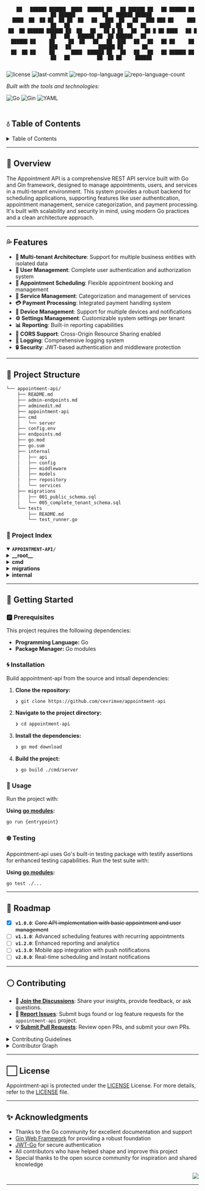 <div id="top">

<!-- HEADER STYLE: CONSOLE -->
<div align="center">

```console
  ██   ██████ ██████  ████  ██████ ██   ██ ██████ ██   ██ ██████ ██   ██ ██████          ██   ██████ ██████ 
 ████  ██  ██ ██  ██ ██  ██   ██   ███  ██   ██   ███ ███ ██     ███  ██   ██           ████  ██  ██   ██   
██  ██ ██████ ██████ ██  ██   ██   ██ █ ██   ██   ██ █ ██ ████   ██ █ ██   ██   ██████ ██  ██ ██████   ██   
██████ ██     ██     ██  ██   ██   ██  ███   ██   ██   ██ ██     ██  ███   ██          ██████ ██       ██   
██  ██ ██     ██      ████  ██████ ██   ██   ██   ██   ██ ██████ ██   ██   ██          ██  ██ ██     ██████ 


```

</div>

<!-- BADGES -->
<img src="https://img.shields.io/github/license/cevrimxe/appointment-api?style=flat-square&logo=opensourceinitiative&logoColor=white&color=8a2be2" alt="license">
<img src="https://img.shields.io/github/last-commit/cevrimxe/appointment-api?style=flat-square&logo=git&logoColor=white&color=8a2be2" alt="last-commit">
<img src="https://img.shields.io/github/languages/top/cevrimxe/appointment-api?style=flat-square&color=8a2be2" alt="repo-top-language">
<img src="https://img.shields.io/github/languages/count/cevrimxe/appointment-api?style=flat-square&color=8a2be2" alt="repo-language-count">

<em>Built with the tools and technologies:</em>

<img src="https://img.shields.io/badge/Go-00ADD8.svg?style=flat-square&logo=Go&logoColor=white" alt="Go">
<img src="https://img.shields.io/badge/Gin-008ECF.svg?style=flat-square&logo=Gin&logoColor=white" alt="Gin">
<img src="https://img.shields.io/badge/YAML-CB171E.svg?style=flat-square&logo=YAML&logoColor=white" alt="YAML">

</div>
<br>

## 💧 Table of Contents

<details>
<summary>Table of Contents</summary>

- [💧 Table of Contents](#-table-of-contents)
- [🌊 Overview](#-overview)
- [💦 Features](#-features)
- [🔵 Project Structure](#-project-structure)
    - [🔷 Project Index](#-project-index)
- [💠 Getting Started](#-getting-started)
    - [🅿️ Prerequisites](#-prerequisites)
    - [🌀 Installation](#-installation)
    - [🔹 Usage](#-usage)
    - [❄ ️ Testing](#-testing)
- [🧊 Roadmap](#-roadmap)
- [⚪ Contributing](#-contributing)
- [⬜ License](#-license)
- [✨ Acknowledgments](#-acknowledgments)

</details>

---

## 🌊 Overview

The Appointment API is a comprehensive REST API service built with Go and Gin framework, designed to manage appointments, users, and services in a multi-tenant environment. This system provides a robust backend for scheduling applications, supporting features like user authentication, appointment management, service categorization, and payment processing. It's built with scalability and security in mind, using modern Go practices and a clean architecture approach.


---

## 💦 Features

- **🔐 Multi-tenant Architecture**: Support for multiple business entities with isolated data
- **👥 User Management**: Complete user authentication and authorization system
- **📅 Appointment Scheduling**: Flexible appointment booking and management
- **💼 Service Management**: Categorization and management of services
- **💳 Payment Processing**: Integrated payment handling system
- **📱 Device Management**: Support for multiple devices and notifications
- **⚙️ Settings Management**: Customizable system settings per tenant
- **📊 Reporting**: Built-in reporting capabilities
- **🔄 CORS Support**: Cross-Origin Resource Sharing enabled
- **📝 Logging**: Comprehensive logging system
- **🔒 Security**: JWT-based authentication and middleware protection

---

## 🔵 Project Structure

```sh
└── appointment-api/
    ├── README.md
    ├── admin-endpoints.md
    ├── adminedit.md
    ├── appointment-api
    ├── cmd
    │   └── server
    ├── config.env
    ├── endpoints.md
    ├── go.mod
    ├── go.sum
    ├── internal
    │   ├── api
    │   ├── config
    │   ├── middleware
    │   ├── models
    │   ├── repository
    │   └── services
    ├── migrations
    │   ├── 001_public_schema.sql
    │   └── 005_complete_tenant_schema.sql
    └── tests
        ├── README.md
        └── test_runner.go
```

### 🔷 Project Index

<details open>
	<summary><b><code>APPOINTMENT-API/</code></b></summary>
	<!-- __root__ Submodule -->
	<details>
		<summary><b>__root__</b></summary>
		<blockquote>
			<div class='directory-path' style='padding: 8px 0; color: #666;'>
				<code><b>⦿ __root__</b></code>
			<table style='width: 100%; border-collapse: collapse;'>
			<thead>
				<tr style='background-color: #f8f9fa;'>
					<th style='width: 30%; text-align: left; padding: 8px;'>File Name</th>
					<th style='text-align: left; padding: 8px;'>Summary</th>
				</tr>
			</thead>
				<tr style='border-bottom: 1px solid #eee;'>
					<td style='padding: 8px;'><b><a href='https://github.com/cevrimxe/appointment-api/blob/master/go.sum'>go.sum</a></b></td>
					<td style='padding: 8px;'>Go module dependency checksums</td>
				</tr>
				<tr style='border-bottom: 1px solid #eee;'>
					<td style='padding: 8px;'><b><a href='https://github.com/cevrimxe/appointment-api/blob/master/appointment-api'>appointment-api</a></b></td>
					<td style='padding: 8px;'>Main executable binary file</td>
				</tr>
				<tr style='border-bottom: 1px solid #eee;'>
					<td style='padding: 8px;'><b><a href='https://github.com/cevrimxe/appointment-api/blob/master/go.mod'>go.mod</a></b></td>
					<td style='padding: 8px;'>Go module definition and dependency management</td>
				</tr>
			</table>
		</blockquote>
	</details>
	<!-- cmd Submodule -->
	<details>
		<summary><b>cmd</b></summary>
		<blockquote>
			<div class='directory-path' style='padding: 8px 0; color: #666;'>
				<code><b>⦿ cmd</b></code>
			<!-- server Submodule -->
			<details>
				<summary><b>server</b></summary>
				<blockquote>
					<div class='directory-path' style='padding: 8px 0; color: #666;'>
						<code><b>⦿ cmd.server</b></code>
					<table style='width: 100%; border-collapse: collapse;'>
					<thead>
						<tr style='background-color: #f8f9fa;'>
							<th style='width: 30%; text-align: left; padding: 8px;'>File Name</th>
							<th style='text-align: left; padding: 8px;'>Summary</th>
						</tr>
					</thead>
						<tr style='border-bottom: 1px solid #eee;'>
							<td style='padding: 8px;'><b><a href='https://github.com/cevrimxe/appointment-api/blob/master/cmd/server/main.go'>main.go</a></b></td>
							<td style='padding: 8px;'>Application entry point and server initialization</td>
						</tr>
					</table>
				</blockquote>
			</details>
		</blockquote>
	</details>
	<!-- migrations Submodule -->
	<details>
		<summary><b>migrations</b></summary>
		<blockquote>
			<div class='directory-path' style='padding: 8px 0; color: #666;'>
				<code><b>⦿ migrations</b></code>
			<table style='width: 100%; border-collapse: collapse;'>
			<thead>
				<tr style='background-color: #f8f9fa;'>
					<th style='width: 30%; text-align: left; padding: 8px;'>File Name</th>
					<th style='text-align: left; padding: 8px;'>Summary</th>
				</tr>
			</thead>
				<tr style='border-bottom: 1px solid #eee;'>
					<td style='padding: 8px;'><b><a href='https://github.com/cevrimxe/appointment-api/blob/master/migrations/001_public_schema.sql'>001_public_schema.sql</a></b></td>
					<td style='padding: 8px;'>Initial database schema setup</td>
				</tr>
				<tr style='border-bottom: 1px solid #eee;'>
					<td style='padding: 8px;'><b><a href='https://github.com/cevrimxe/appointment-api/blob/master/migrations/005_complete_tenant_schema.sql'>005_complete_tenant_schema.sql</a></b></td>
					<td style='padding: 8px;'>Multi-tenant schema implementation</td>
				</tr>
			</table>
		</blockquote>
	</details>
	<!-- internal Submodule -->
	<details>
		<summary><b>internal</b></summary>
		<blockquote>
			<div class='directory-path' style='padding: 8px 0; color: #666;'>
				<code><b>⦿ internal</b></code>
			<!-- api Submodule -->
			<details>
				<summary><b>api</b></summary>
				<blockquote>
					<div class='directory-path' style='padding: 8px 0; color: #666;'>
						<code><b>⦿ internal.api</b></code>
					<table style='width: 100%; border-collapse: collapse;'>
					<thead>
						<tr style='background-color: #f8f9fa;'>
							<th style='width: 30%; text-align: left; padding: 8px;'>File Name</th>
							<th style='text-align: left; padding: 8px;'>Summary</th>
						</tr>
					</thead>
						<tr style='border-bottom: 1px solid #eee;'>
							<td style='padding: 8px;'><b><a href='https://github.com/cevrimxe/appointment-api/blob/master/internal/api/auth_handler.go'>auth_handler.go</a></b></td>
							<td style='padding: 8px;'>Authentication and authorization request handlers</td>
						</tr>
						<tr style='border-bottom: 1px solid #eee;'>
							<td style='padding: 8px;'><b><a href='https://github.com/cevrimxe/appointment-api/blob/master/internal/api/handlers.go'>handlers.go</a></b></td>
							<td style='padding: 8px;'>Common API request handlers and utilities</td>
						</tr>
						<tr style='border-bottom: 1px solid #eee;'>
							<td style='padding: 8px;'><b><a href='https://github.com/cevrimxe/appointment-api/blob/master/internal/api/admin_handler.go'>admin_handler.go</a></b></td>
							<td style='padding: 8px;'>Administrative endpoints and operations</td>
						</tr>
						<tr style='border-bottom: 1px solid #eee;'>
							<td style='padding: 8px;'><b><a href='https://github.com/cevrimxe/appointment-api/blob/master/internal/api/public_handler.go'>public_handler.go</a></b></td>
							<td style='padding: 8px;'>Public API endpoints and handlers</td>
						</tr>
					</table>
				</blockquote>
			</details>
			<!-- config Submodule -->
			<details>
				<summary><b>config</b></summary>
				<blockquote>
					<div class='directory-path' style='padding: 8px 0; color: #666;'>
						<code><b>⦿ internal.config</b></code>
					<table style='width: 100%; border-collapse: collapse;'>
					<thead>
						<tr style='background-color: #f8f9fa;'>
							<th style='width: 30%; text-align: left; padding: 8px;'>File Name</th>
							<th style='text-align: left; padding: 8px;'>Summary</th>
						</tr>
					</thead>
						<tr style='border-bottom: 1px solid #eee;'>
							<td style='padding: 8px;'><b><a href='https://github.com/cevrimxe/appointment-api/blob/master/internal/config/config.go'>config.go</a></b></td>
							<td style='padding: 8px;'>Code>❯ REPLACE-ME</code></td>
						</tr>
					</table>
				</blockquote>
			</details>
			<!-- repository Submodule -->
			<details>
				<summary><b>repository</b></summary>
				<blockquote>
					<div class='directory-path' style='padding: 8px 0; color: #666;'>
						<code><b>⦿ internal.repository</b></code>
					<table style='width: 100%; border-collapse: collapse;'>
					<thead>
						<tr style='background-color: #f8f9fa;'>
							<th style='width: 30%; text-align: left; padding: 8px;'>File Name</th>
							<th style='text-align: left; padding: 8px;'>Summary</th>
						</tr>
					</thead>
						<tr style='border-bottom: 1px solid #eee;'>
							<td style='padding: 8px;'><b><a href='https://github.com/cevrimxe/appointment-api/blob/master/internal/repository/payment_repository.go'>payment_repository.go</a></b></td>
							<td style='padding: 8px;'>Code>❯ REPLACE-ME</code></td>
						</tr>
						<tr style='border-bottom: 1px solid #eee;'>
							<td style='padding: 8px;'><b><a href='https://github.com/cevrimxe/appointment-api/blob/master/internal/repository/contact_repository.go'>contact_repository.go</a></b></td>
							<td style='padding: 8px;'>Code>❯ REPLACE-ME</code></td>
						</tr>
						<tr style='border-bottom: 1px solid #eee;'>
							<td style='padding: 8px;'><b><a href='https://github.com/cevrimxe/appointment-api/blob/master/internal/repository/device_repository.go'>device_repository.go</a></b></td>
							<td style='padding: 8px;'>Code>❯ REPLACE-ME</code></td>
						</tr>
						<tr style='border-bottom: 1px solid #eee;'>
							<td style='padding: 8px;'><b><a href='https://github.com/cevrimxe/appointment-api/blob/master/internal/repository/user_repository.go'>user_repository.go</a></b></td>
							<td style='padding: 8px;'>Code>❯ REPLACE-ME</code></td>
						</tr>
						<tr style='border-bottom: 1px solid #eee;'>
							<td style='padding: 8px;'><b><a href='https://github.com/cevrimxe/appointment-api/blob/master/internal/repository/repository.go'>repository.go</a></b></td>
							<td style='padding: 8px;'>Code>❯ REPLACE-ME</code></td>
						</tr>
						<tr style='border-bottom: 1px solid #eee;'>
							<td style='padding: 8px;'><b><a href='https://github.com/cevrimxe/appointment-api/blob/master/internal/repository/category_repository.go'>category_repository.go</a></b></td>
							<td style='padding: 8px;'>Code>❯ REPLACE-ME</code></td>
						</tr>
						<tr style='border-bottom: 1px solid #eee;'>
							<td style='padding: 8px;'><b><a href='https://github.com/cevrimxe/appointment-api/blob/master/internal/repository/settings_repository.go'>settings_repository.go</a></b></td>
							<td style='padding: 8px;'>Code>❯ REPLACE-ME</code></td>
						</tr>
						<tr style='border-bottom: 1px solid #eee;'>
							<td style='padding: 8px;'><b><a href='https://github.com/cevrimxe/appointment-api/blob/master/internal/repository/service_repository.go'>service_repository.go</a></b></td>
							<td style='padding: 8px;'>Code>❯ REPLACE-ME</code></td>
						</tr>
						<tr style='border-bottom: 1px solid #eee;'>
							<td style='padding: 8px;'><b><a href='https://github.com/cevrimxe/appointment-api/blob/master/internal/repository/appointment_repository.go'>appointment_repository.go</a></b></td>
							<td style='padding: 8px;'>Code>❯ REPLACE-ME</code></td>
						</tr>
						<tr style='border-bottom: 1px solid #eee;'>
							<td style='padding: 8px;'><b><a href='https://github.com/cevrimxe/appointment-api/blob/master/internal/repository/specialist_repository.go'>specialist_repository.go</a></b></td>
							<td style='padding: 8px;'>Code>❯ REPLACE-ME</code></td>
						</tr>
					</table>
				</blockquote>
			</details>
			<!-- middleware Submodule -->
			<details>
				<summary><b>middleware</b></summary>
				<blockquote>
					<div class='directory-path' style='padding: 8px 0; color: #666;'>
						<code><b>⦿ internal.middleware</b></code>
					<table style='width: 100%; border-collapse: collapse;'>
					<thead>
						<tr style='background-color: #f8f9fa;'>
							<th style='width: 30%; text-align: left; padding: 8px;'>File Name</th>
							<th style='text-align: left; padding: 8px;'>Summary</th>
						</tr>
					</thead>
						<tr style='border-bottom: 1px solid #eee;'>
							<td style='padding: 8px;'><b><a href='https://github.com/cevrimxe/appointment-api/blob/master/internal/middleware/auth.go'>auth.go</a></b></td>
							<td style='padding: 8px;'>Authentication middleware for request validation</td>
						</tr>
						<tr style='border-bottom: 1px solid #eee;'>
							<td style='padding: 8px;'><b><a href='https://github.com/cevrimxe/appointment-api/blob/master/internal/middleware/tenant.go'>tenant.go</a></b></td>
							<td style='padding: 8px;'>Multi-tenant request processing middleware</td>
						</tr>
						<tr style='border-bottom: 1px solid #eee;'>
							<td style='padding: 8px;'><b><a href='https://github.com/cevrimxe/appointment-api/blob/master/internal/middleware/logging.go'>logging.go</a></b></td>
							<td style='padding: 8px;'>Request logging and monitoring middleware</td>
						</tr>
						<tr style='border-bottom: 1px solid #eee;'>
							<td style='padding: 8px;'><b><a href='https://github.com/cevrimxe/appointment-api/blob/master/internal/middleware/cors.go'>cors.go</a></b></td>
							<td style='padding: 8px;'>Cross-Origin Resource Sharing configuration</td>
						</tr>
					</table>
				</blockquote>
			</details>
			<!-- services Submodule -->
			<details>
				<summary><b>services</b></summary>
				<blockquote>
					<div class='directory-path' style='padding: 8px 0; color: #666;'>
						<code><b>⦿ internal.services</b></code>
					<table style='width: 100%; border-collapse: collapse;'>
					<thead>
						<tr style='background-color: #f8f9fa;'>
							<th style='width: 30%; text-align: left; padding: 8px;'>File Name</th>
							<th style='text-align: left; padding: 8px;'>Summary</th>
						</tr>
					</thead>
						<tr style='border-bottom: 1px solid #eee;'>
							<td style='padding: 8px;'><b><a href='https://github.com/cevrimxe/appointment-api/blob/master/internal/services/tenant_service.go'>tenant_service.go</a></b></td>
							<td style='padding: 8px;'>Code>❯ REPLACE-ME</code></td>
						</tr>
						<tr style='border-bottom: 1px solid #eee;'>
							<td style='padding: 8px;'><b><a href='https://github.com/cevrimxe/appointment-api/blob/master/internal/services/contact_service.go'>contact_service.go</a></b></td>
							<td style='padding: 8px;'>Code>❯ REPLACE-ME</code></td>
						</tr>
						<tr style='border-bottom: 1px solid #eee;'>
							<td style='padding: 8px;'><b><a href='https://github.com/cevrimxe/appointment-api/blob/master/internal/services/category_service.go'>category_service.go</a></b></td>
							<td style='padding: 8px;'>Code>❯ REPLACE-ME</code></td>
						</tr>
						<tr style='border-bottom: 1px solid #eee;'>
							<td style='padding: 8px;'><b><a href='https://github.com/cevrimxe/appointment-api/blob/master/internal/services/specialist_service.go'>specialist_service.go</a></b></td>
							<td style='padding: 8px;'>Code>❯ REPLACE-ME</code></td>
						</tr>
						<tr style='border-bottom: 1px solid #eee;'>
							<td style='padding: 8px;'><b><a href='https://github.com/cevrimxe/appointment-api/blob/master/internal/services/payment_service.go'>payment_service.go</a></b></td>
							<td style='padding: 8px;'>Code>❯ REPLACE-ME</code></td>
						</tr>
						<tr style='border-bottom: 1px solid #eee;'>
							<td style='padding: 8px;'><b><a href='https://github.com/cevrimxe/appointment-api/blob/master/internal/services/device_service.go'>device_service.go</a></b></td>
							<td style='padding: 8px;'>Code>❯ REPLACE-ME</code></td>
						</tr>
						<tr style='border-bottom: 1px solid #eee;'>
							<td style='padding: 8px;'><b><a href='https://github.com/cevrimxe/appointment-api/blob/master/internal/services/tenant_cache.go'>tenant_cache.go</a></b></td>
							<td style='padding: 8px;'>Code>❯ REPLACE-ME</code></td>
						</tr>
						<tr style='border-bottom: 1px solid #eee;'>
							<td style='padding: 8px;'><b><a href='https://github.com/cevrimxe/appointment-api/blob/master/internal/services/user_service.go'>user_service.go</a></b></td>
							<td style='padding: 8px;'>Code>❯ REPLACE-ME</code></td>
						</tr>
						<tr style='border-bottom: 1px solid #eee;'>
							<td style='padding: 8px;'><b><a href='https://github.com/cevrimxe/appointment-api/blob/master/internal/services/service_service.go'>service_service.go</a></b></td>
							<td style='padding: 8px;'>Code>❯ REPLACE-ME</code></td>
						</tr>
						<tr style='border-bottom: 1px solid #eee;'>
							<td style='padding: 8px;'><b><a href='https://github.com/cevrimxe/appointment-api/blob/master/internal/services/upload_service.go'>upload_service.go</a></b></td>
							<td style='padding: 8px;'>Code>❯ REPLACE-ME</code></td>
						</tr>
						<tr style='border-bottom: 1px solid #eee;'>
							<td style='padding: 8px;'><b><a href='https://github.com/cevrimxe/appointment-api/blob/master/internal/services/appointment_service.go'>appointment_service.go</a></b></td>
							<td style='padding: 8px;'>Code>❯ REPLACE-ME</code></td>
						</tr>
						<tr style='border-bottom: 1px solid #eee;'>
							<td style='padding: 8px;'><b><a href='https://github.com/cevrimxe/appointment-api/blob/master/internal/services/services.go'>services.go</a></b></td>
							<td style='padding: 8px;'>Code>❯ REPLACE-ME</code></td>
						</tr>
						<tr style='border-bottom: 1px solid #eee;'>
							<td style='padding: 8px;'><b><a href='https://github.com/cevrimxe/appointment-api/blob/master/internal/services/settings_service.go'>settings_service.go</a></b></td>
							<td style='padding: 8px;'>Code>❯ REPLACE-ME</code></td>
						</tr>
						<tr style='border-bottom: 1px solid #eee;'>
							<td style='padding: 8px;'><b><a href='https://github.com/cevrimxe/appointment-api/blob/master/internal/services/auth_service.go'>auth_service.go</a></b></td>
							<td style='padding: 8px;'>Code>❯ REPLACE-ME</code></td>
						</tr>
					</table>
				</blockquote>
			</details>
			<!-- models Submodule -->
			<details>
				<summary><b>models</b></summary>
				<blockquote>
					<div class='directory-path' style='padding: 8px 0; color: #666;'>
						<code><b>⦿ internal.models</b></code>
					<table style='width: 100%; border-collapse: collapse;'>
					<thead>
						<tr style='background-color: #f8f9fa;'>
							<th style='width: 30%; text-align: left; padding: 8px;'>File Name</th>
							<th style='text-align: left; padding: 8px;'>Summary</th>
						</tr>
					</thead>
						<tr style='border-bottom: 1px solid #eee;'>
							<td style='padding: 8px;'><b><a href='https://github.com/cevrimxe/appointment-api/blob/master/internal/models/settings.go'>settings.go</a></b></td>
							<td style='padding: 8px;'>Code>❯ REPLACE-ME</code></td>
						</tr>
						<tr style='border-bottom: 1px solid #eee;'>
							<td style='padding: 8px;'><b><a href='https://github.com/cevrimxe/appointment-api/blob/master/internal/models/payment.go'>payment.go</a></b></td>
							<td style='padding: 8px;'>Code>❯ REPLACE-ME</code></td>
						</tr>
						<tr style='border-bottom: 1px solid #eee;'>
							<td style='padding: 8px;'><b><a href='https://github.com/cevrimxe/appointment-api/blob/master/internal/models/device.go'>device.go</a></b></td>
							<td style='padding: 8px;'>Code>❯ REPLACE-ME</code></td>
						</tr>
						<tr style='border-bottom: 1px solid #eee;'>
							<td style='padding: 8px;'><b><a href='https://github.com/cevrimxe/appointment-api/blob/master/internal/models/category.go'>category.go</a></b></td>
							<td style='padding: 8px;'>Code>❯ REPLACE-ME</code></td>
						</tr>
						<tr style='border-bottom: 1px solid #eee;'>
							<td style='padding: 8px;'><b><a href='https://github.com/cevrimxe/appointment-api/blob/master/internal/models/user.go'>user.go</a></b></td>
							<td style='padding: 8px;'>Code>❯ REPLACE-ME</code></td>
						</tr>
						<tr style='border-bottom: 1px solid #eee;'>
							<td style='padding: 8px;'><b><a href='https://github.com/cevrimxe/appointment-api/blob/master/internal/models/report.go'>report.go</a></b></td>
							<td style='padding: 8px;'>Code>❯ REPLACE-ME</code></td>
						</tr>
						<tr style='border-bottom: 1px solid #eee;'>
							<td style='padding: 8px;'><b><a href='https://github.com/cevrimxe/appointment-api/blob/master/internal/models/contact.go'>contact.go</a></b></td>
							<td style='padding: 8px;'>Code>❯ REPLACE-ME</code></td>
						</tr>
						<tr style='border-bottom: 1px solid #eee;'>
							<td style='padding: 8px;'><b><a href='https://github.com/cevrimxe/appointment-api/blob/master/internal/models/tenant.go'>tenant.go</a></b></td>
							<td style='padding: 8px;'>Code>❯ REPLACE-ME</code></td>
						</tr>
						<tr style='border-bottom: 1px solid #eee;'>
							<td style='padding: 8px;'><b><a href='https://github.com/cevrimxe/appointment-api/blob/master/internal/models/appointment.go'>appointment.go</a></b></td>
							<td style='padding: 8px;'>Code>❯ REPLACE-ME</code></td>
						</tr>
					</table>
				</blockquote>
			</details>
		</blockquote>
	</details>
</details>

---

## 💠 Getting Started

### 🅿️ Prerequisites

This project requires the following dependencies:

- **Programming Language:** Go
- **Package Manager:** Go modules

### 🌀 Installation

Build appointment-api from the source and intsall dependencies:

1. **Clone the repository:**

    ```sh
    ❯ git clone https://github.com/cevrimxe/appointment-api
    ```

2. **Navigate to the project directory:**

    ```sh
    ❯ cd appointment-api
    ```

3. **Install the dependencies:**

    ```sh
    ❯ go mod download
    ```

4. **Build the project:**

    ```sh
    ❯ go build ./cmd/server
    ```

### 🔹 Usage

Run the project with:

**Using [go modules](https://golang.org/):**
```sh
go run {entrypoint}
```

### ❄️ Testing

Appointment-api uses Go's built-in testing package with testify assertions for enhanced testing capabilities. Run the test suite with:

**Using [go modules](https://golang.org/):**
```sh
go test ./...
```

---

## 🧊 Roadmap

- [X] **`v1.0.0`**: <strike>Core API implementation with basic appointment and user management</strike>
- [ ] **`v1.1.0`**: Advanced scheduling features with recurring appointments
- [ ] **`v1.2.0`**: Enhanced reporting and analytics
- [ ] **`v1.3.0`**: Mobile app integration with push notifications
- [ ] **`v2.0.0`**: Real-time scheduling and instant notifications

---

## ⚪ Contributing

- **💬 [Join the Discussions](https://github.com/cevrimxe/appointment-api/discussions)**: Share your insights, provide feedback, or ask questions.
- **🐛 [Report Issues](https://github.com/cevrimxe/appointment-api/issues)**: Submit bugs found or log feature requests for the `appointment-api` project.
- **💡 [Submit Pull Requests](https://github.com/cevrimxe/appointment-api/blob/main/CONTRIBUTING.md)**: Review open PRs, and submit your own PRs.

<details closed>
<summary>Contributing Guidelines</summary>

1. **Fork the Repository**: Start by forking the project repository to your github account.
2. **Clone Locally**: Clone the forked repository to your local machine using a git client.
   ```sh
   git clone https://github.com/cevrimxe/appointment-api
   ```
3. **Create a New Branch**: Always work on a new branch, giving it a descriptive name.
   ```sh
   git checkout -b new-feature-x
   ```
4. **Make Your Changes**: Develop and test your changes locally.
5. **Commit Your Changes**: Commit with a clear message describing your updates.
   ```sh
   git commit -m 'Implemented new feature x.'
   ```
6. **Push to github**: Push the changes to your forked repository.
   ```sh
   git push origin new-feature-x
   ```
7. **Submit a Pull Request**: Create a PR against the original project repository. Clearly describe the changes and their motivations.
8. **Review**: Once your PR is reviewed and approved, it will be merged into the main branch. Congratulations on your contribution!
</details>

<details closed>
<summary>Contributor Graph</summary>
<br>
<p align="left">
   <a href="https://github.com{/cevrimxe/appointment-api/}graphs/contributors">
      <img src="https://contrib.rocks/image?repo=cevrimxe/appointment-api">
   </a>
</p>
</details>

---

## ⬜ License

Appointment-api is protected under the [LICENSE](https://choosealicense.com/licenses) License. For more details, refer to the [LICENSE](https://choosealicense.com/licenses/) file.

---

## ✨ Acknowledgments

- Thanks to the Go community for excellent documentation and support
- [Gin Web Framework](https://gin-gonic.com/) for providing a robust foundation
- [JWT-Go](https://github.com/golang-jwt/jwt) for secure authentication
- All contributors who have helped shape and improve this project
- Special thanks to the open source community for inspiration and shared knowledge

<div align="right">

[![][back-to-top]](#top)

</div>


[back-to-top]: https://img.shields.io/badge/-BACK_TO_TOP-151515?style=flat-square


---
